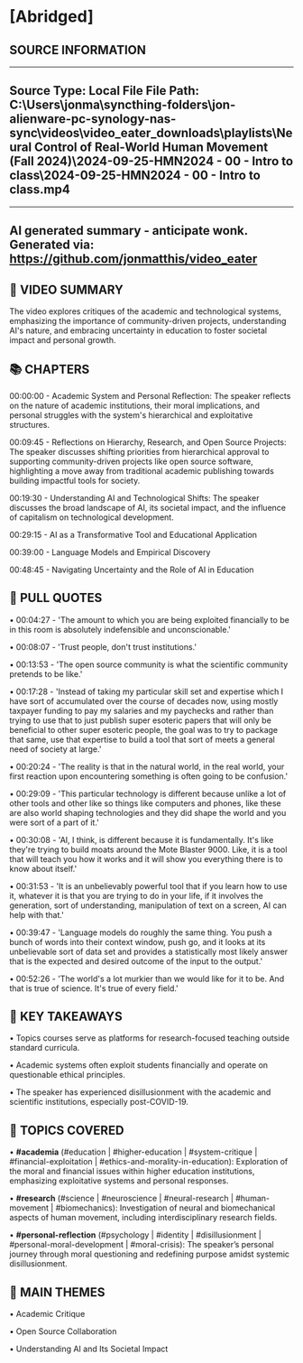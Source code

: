 # [Abridged] 

## SOURCE INFORMATION
--------------------------------------------------
Source Type: Local File
File Path: C:\Users\jonma\syncthing-folders\jon-alienware-pc-synology-nas-sync\videos\video_eater_downloads\playlists\Neural Control of Real-World Human Movement (Fall 2024)\2024-09-25-HMN2024 - 00 - Intro to class\2024-09-25-HMN2024 - 00 - Intro to class.mp4
--------------------------------------------------



    
---
AI generated summary - anticipate wonk.
Generated via: https://github.com/jonmatthis/video_eater
---


📝 VIDEO SUMMARY
--------------------------------------------------
The video explores critiques of the academic and technological systems, emphasizing the importance of community-driven projects, understanding AI's nature, and embracing uncertainty in education to foster societal impact and personal growth.

📚 CHAPTERS
--------------------------------------------------

00:00:00 - Academic System and Personal Reflection:
 The speaker reflects on the nature of academic institutions, their moral implications, and personal struggles with the system's hierarchical and exploitative structures.

00:09:45 - Reflections on Hierarchy, Research, and Open Source Projects:
 The speaker discusses shifting priorities from hierarchical approval to supporting community-driven projects like open source software, highlighting a move away from traditional academic publishing towards building impactful tools for society.

00:19:30 - Understanding AI and Technological Shifts:
 The speaker discusses the broad landscape of AI, its societal impact, and the influence of capitalism on technological development.

00:29:15 - AI as a Transformative Tool and Educational Application

00:39:00 - Language Models and Empirical Discovery

00:48:45 - Navigating Uncertainty and the Role of AI in Education


💬 PULL QUOTES
--------------------------------------------------

• 00:04:27 - 'The amount to which you are being exploited financially to be in this room is absolutely indefensible and unconscionable.'

• 00:08:07 - 'Trust people, don't trust institutions.'

• 00:13:53 - 'The open source community is what the scientific community pretends to be like.'

• 00:17:28 - 'Instead of taking my particular skill set and expertise which I have sort of accumulated over the course of decades now, using mostly taxpayer funding to pay my salaries and my paychecks and rather than trying to use that to just publish super esoteric papers that will only be beneficial to other super esoteric people, the goal was to try to package that same, use that expertise to build a tool that sort of meets a general need of society at large.'

• 00:20:24 - 'The reality is that in the natural world, in the real world, your first reaction upon encountering something is often going to be confusion.'

• 00:29:09 - 'This particular technology is different because unlike a lot of other tools and other like so things like computers and phones, like these are also world shaping technologies and they did shape the world and you were sort of a part of it.'

• 00:30:08 - 'AI, I think, is different because it is fundamentally. It's like they're trying to build moats around the Mote Blaster 9000. Like, it is a tool that will teach you how it works and it will show you everything there is to know about itself.'

• 00:31:53 - 'It is an unbelievably powerful tool that if you learn how to use it, whatever it is that you are trying to do in your life, if it involves the generation, sort of understanding, manipulation of text on a screen, AI can help with that.'

• 00:39:47 - 'Language models do roughly the same thing. You push a bunch of words into their context window, push go, and it looks at its unbelievable sort of data set and provides a statistically most likely answer that is the expected and desired outcome of the input to the output.'

• 00:52:26 - 'The world's a lot murkier than we would like for it to be. And that is true of science. It's true of every field.'


🎯 KEY TAKEAWAYS
--------------------------------------------------

• Topics courses serve as platforms for research-focused teaching outside standard curricula.

• Academic systems often exploit students financially and operate on questionable ethical principles.

• The speaker has experienced disillusionment with the academic and scientific institutions, especially post-COVID-19.

🤔 TOPICS COVERED
--------------------------------------------------

• **#academia**
 	(#education | #higher-education | #system-critique | #financial-exploitation | #ethics-and-morality-in-education):
		 Exploration of the moral and financial issues within higher education institutions, emphasizing exploitative systems and personal responses.

• **#research**
 	(#science | #neuroscience | #neural-research | #human-movement | #biomechanics):
		 Investigation of neural and biomechanical aspects of human movement, including interdisciplinary research fields.

• **#personal-reflection**
 	(#psychology | #identity | #disillusionment | #personal-moral-development | #moral-crisis):
		 The speaker’s personal journey through moral questioning and redefining purpose amidst systemic disillusionment.


💭 MAIN THEMES
--------------------------------------------------

• Academic Critique

• Open Source Collaboration

• Understanding AI and Its Societal Impact
